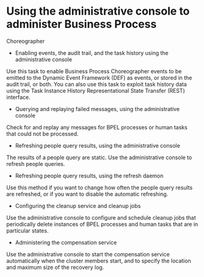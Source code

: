 <!-- image -->

# Using the administrative console to administer Business Process
Choreographer

- Enabling events, the audit trail, and the task history using the administrative console

Use this task to enable Business Process Choreographer events to be emitted to the Dynamic Event Framework (DEF) as events, or stored in the audit trail, or both. You can also use this task to exploit task history data using the Task Instance History Representational State Transfer (REST) interface.
- Querying and replaying failed messages, using the administrative console

Check for and replay any messages for BPEL processes or human tasks that could not be processed.
- Refreshing people query results, using the administrative console

The results of a people query are static. Use the administrative console to refresh people queries.
- Refreshing people query results, using the refresh daemon

Use this method if you want to change how often the people query results are refreshed, or if you want to disable the automatic refreshing.
- Configuring the cleanup service and cleanup jobs

Use the administrative console to configure and schedule cleanup jobs that periodically delete instances of BPEL processes and human tasks that are in particular states.
- Administering the compensation service

Use the administrative console to start the compensation service automatically when the cluster members start, and to specify the location and maximum size of the recovery log.

<!-- image -->